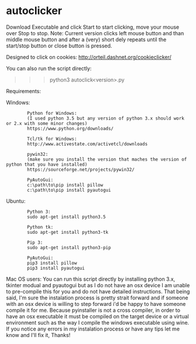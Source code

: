 # autoclicker

Download Executable and click Start to start clicking, move your mouse over Stop to stop.
Note: Current version clicks left mouse button and than middle mouse button and after a (very) short dely repeats until the start/stop button or close button is pressed.

Designed to click on cookies: http://orteil.dashnet.org/cookieclicker/

You can also run the script directly:
>>>python3 autoclick\<version\>.py

Requirements:

  Windows:
  
            Python for Windows:
            (I used python 3.5 but any version of python 3.x should work or 2.x with some minor changes)
            https://www.python.org/downloads/
  
            Tcl/tk for Windows: 
            http://www.activestate.com/activetcl/downloads
            
            pywin32:
            (make sure you install the version that maches the version of python that you have installed)
            https://sourceforge.net/projects/pywin32/
            
            PyAutoGui:
            c:\path\to\pip install pillow
            c:\path\to\pip install pyautogui
  
  Ubuntu:
  
            Python 3:
            sudo apt-get install python3.5
            
            Python tk:
            sudo apt-get install python3-tk
            
            Pip 3:
            sudo apt-get install python3-pip
            
            PyAutoGui:
            pip3 install pillow
            pip3 install pyautogui
            
Mac OS users: You can run this script directly by installing python 3.x, tkinter modual and pyautogui but as I do not have an osx device I am unable to pre-compile this for you and do not have detailed instructions.  That being said, I'm sure the instalation process is pretty strait forward and if someone with an osx device is willing to step forward i'd be happy to have someone compile it for me.  Because pyinstaller is not a cross compiler, in order to have an osx executable it must be compiled on the target device or a virtual environment such as the way I compile the windows executable using wine.
If you notice any errors in my instalation process or have any tips let me know and I'll fix it, Thanks!
